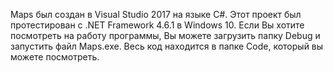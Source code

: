 Maps был создан в Visual Studio 2017 на языке C#. Этот проект был протестирован с .NET Framework 4.6.1 в Windows 10. Если Вы хотите посмотреть на работу программы, Вы можете загрузить папку Debug и запустить файл Maps.exe. Весь код находится в папке Code, который вы можете посмотреть.
